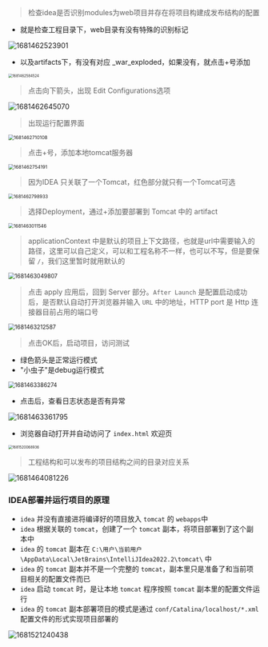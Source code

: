 > 检查idea是否识别modules为web项目并存在将项目构建成发布结构的配置

+ 就是检查工程目录下，web目录有没有特殊的识别标记

![1681462523901](images/1681462523901.png)

+ 以及artifacts下，有没有对应 _war_exploded，如果没有，就点击+号添加

<img src="images/1681462584524.png" alt="1681462584524" style="zoom: 50%;" />

> 点击向下箭头，出现 Edit Configurations选项

<img src="images/1681462645070.png" alt="1681462645070" style="zoom:100%;" />

> 出现运行配置界面

<img src="images/1681462710108.png" alt="1681462710108" style="zoom: 67%;" />

> 点击+号，添加本地tomcat服务器

<img src="images/1681462754191.png" alt="1681462754191" style="zoom:67%;" />

> 因为IDEA 只关联了一个Tomcat，红色部分就只有一个Tomcat可选

<img src="images/1681462798933.png" alt="1681462798933" style="zoom: 65%;" />

> 选择Deployment，通过+添加要部署到 Tomcat 中的 artifact

<img src="images/1681463011546.png" alt="1681463011546" style="zoom:65%;" />

> applicationContext 中是默认的项目上下文路径，也就是url中需要输入的路径，这里可以自己定义，可以和工程名称不一样，也可以不写，但是要保留 `/`，我们这里暂时就用默认的

<img src="images/1681463049807.png" alt="1681463049807" style="zoom:80%;" />

> 点击 apply 应用后，回到 Server 部分。`After Launch` 是配置启动成功后，是否默认自动打开浏览器并输入 `URL` 中的地址，HTTP port 是 Http 连接器目前占用的端口号

<img src="images/1681463212587.png" alt="1681463212587" style="zoom:80%;" />

> 点击OK后，启动项目，访问测试

+ 绿色箭头是正常运行模式
+ "小虫子"是debug运行模式

<img src="images/1681463386274.png" alt="1681463386274" style="zoom:80%;" />

+ 点击后，查看日志状态是否有异常

<img src="images/1681463361795.png" alt="1681463361795" style="zoom:100%;" />

+ 浏览器自动打开并自动访问了 `index.html` 欢迎页

<img src="images/1681520068936.png" alt="1681520068936" style="zoom:50%;" />

> 工程结构和可以发布的项目结构之间的目录对应关系

![1681464081226](images/1681464081226.png)

### IDEA部署并运行项目的原理
+ `idea` 并没有直接进将编译好的项目放入 `tomcat` 的 `webapps`中
+ `idea` 根据关联的 `tomcat`，创建了一个 `tomcat` 副本，将项目部署到了这个副本中
+ `idea` 的 `tomcat` 副本在 `C:\用户\当前用户\AppData\Local\JetBrains\IntelliJIdea2022.2\tomcat\` 中
+ `idea` 的 `tomcat` 副本并不是一个完整的 `tomcat`，副本里只是准备了和当前项目相关的配置文件而已
+ `idea` 启动 `tomcat` 时，是让本地 `tomcat` 程序按照 `tomcat` 副本里的配置文件运行
+ `idea` 的 `tomcat` 副本部署项目的模式是通过 `conf/Catalina/localhost/*.xml` 配置文件的形式实现项目部署的

![1681521240438](images/1681521240438.png)